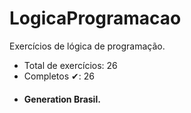 # LogicaProgramacao
Exercícios de lógica de programação.
- Total de exercícios: 26
- Completos ✔: 26
- <h4> 
  Generation Brasil.
</h4>
